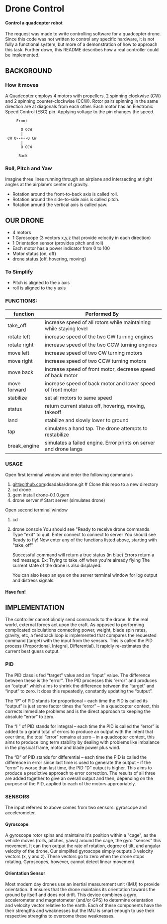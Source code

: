 # Drone Control
#### Control a quadcopter robot


The request was made to write controlling software for a quadcopter drone.  Since this code was not written to control any specific hardware, it is not fully a functional system, but more of a demonstration of how to approach this task.  Further down, this README describes how a real controller could be implemented.

## BACKGROUND
### How it moves
A Quadcopter employs 4 motors with propellers, 2 spinning clockwise (CW) and 2 spinning counter-clockwise (CCW).  Rotor pairs spinning in the same direction are at diagonals from each other.  Each motor has an Electronic Speed Control (ESC) pin.  Applying voltage to the pin changes the speed.
```
     Front
     
       O CCW
       |
 CW O--+--O CW
       |
       O CCW
 
      Back
```      

### Roll, Pitch and Yaw
Imagine three lines running through an airplane and intersecting at right angles at the airplane’s center of gravity.

- Rotation around the front-to-back axis is called roll.
- Rotation around the side-to-side axis is called pitch.
- Rotation around the vertical axis is called yaw.

## OUR DRONE
- 4 motors
- 1 Gyroscope (3 vectors x,y,z that provide velocity in each direction)
- 1 Orientation sensor (provides pitch and roll)
- Each motor has a power indicator from 0 to 100
- Motor status (on, off)
- drone status (off, hovering, moving)

### To Simplify
- Pitch is aligned to the x axis
- roll is aligned to the y axis

### FUNCTIONS:

|  function    | Performed By                                                       |
| ----------   | ------------------------------------------------------------------ |
| take_off     | increase speed of all rotors while maintaining while staying level |
| rotate left  | increase speed of the two CW turning engines                       |
| rotate right | increase speed of the two CCW turning engines                      |
| move left    | increase speed of two CW turning motors                            |
| move right   | increase speed of two CCW turning motors                           |
| move back    | increase speed of front motor, decrease speed of back motor        |
| move forward | increase speed of back motor and lower speed of front motor        |
| stabilize    | set all motors to same speed                                       |
| status       | return current status off, hovering, moving, takeoff               |
| land         | stabilize and slowly lower to ground                               |
| tap          | simulates a hand tap.  The drone attempts to restabilize           |
| break_engine | simulates a failed engine.  Error prints on server and drone langs |

### USAGE

Open first terminal window and enter the following commands

1. git@github.com:dsadaka/drone.git       # Clone this repo to a new directory
2. cd drone
3. gem install drone-0.1.0.gem
4. drone server                           # Start server (simulates drone)

Open second terminal window

1. cd <directory created above>
2. drone console
     You should see "Ready to receive drone commands. Type "exit" to quit.
     Enter connect to connect to server
     You should see Ready to fly!
     Now enter any of the functions listed above, starting with "take_off"
     
     Successful command will return a true status (in blue)
     Errors return a red message.  Ex:  Trying to take_off when you're already flying
     The current state of the drone is also displayed.
     
     You can also keep an eye on the server terminal window for log output and distress signals.

#### Have fun!
## IMPLEMENTATION

The controller cannot blindly send commands to the drone.  In the real world, external forces act upon the craft.  As opposed to performing complicated calculations connecting power, weight, blade spin rates, gravity, etc, a feedback loop is implemented that compares the requested command (target) with the input from the sensors.  This is called the PID process (Proportional, Integral, Differential). It rapidly re-estimates the current best guess output.

### PID

The PID class is fed “target” value and an
“input” value. The difference between these is the
“error”. The PID processes this “error” and produces
an “output” which aims to shrink the difference
between the “target” and “input” to zero. It does this
repeatedly, constantly updating the “output”.

The “P” of PID stands for proportional – each time the
PID is called its “output” is just some factor times the
“error” – in a quadcopter context, this corrects
immediate problems and is the direct approach to
keeping the absolute “error” to zero.

The “I ” of PID stands for integral – each time the PID
is called the “error” is added to a grand total of errors
to produce an output with the intent that over time,
the total “error” remains at zero – in a quadcopter
context, this aims to produce long term stability by
dealing with problems like imbalance in the physical
frame, motor and blade power plus wind.

The “D” of PID stands for differential – each time the
PID is called the difference in error since last time is
used to generate the output – if the “error” is worse
than last time, the PID “D” output is higher. This aims
to produce a predictive approach to error correction.
The results of all three are added together to give an
overall output and then, depending on the purpose of
the PID, applied to each of the motors appropriately.

### SENSORS

The input referred to above comes from two sensors: gyroscope and accelerometer.  

#### Gyroscope
A gyroscope rotor spins and maintains it's position within a "cage", as the vehicle moves (rolls, pitches, yaws) around the cage, the gyro "senses" this movement.  It can then output the rate of rotation, degree of tilt, and angular velocity of the drone. Our simplifed gyroscope simply outputs 3 velocity vectors (x, y and z).  These vectors go to zero when the drone stops rotating.  Gyroscopes, however, cannot detect linear movement.

#### Orientation Sensor 
Most modern day drones use an inertial measurement unit (IMU) to provide orientation. It ensures that the drone maintains its orientation towards the ground by itself and does not drift.  This device combines a gyro, accelerometer and magnetometer (and/or GPS) to determine orientation and velocity vector relative to the earth.  Each of these components have the their strengths and weaknesses but the IMU is smart enough to use their respective strengths to overcome these weaknesses.
